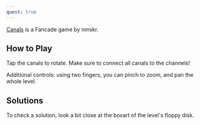 ```yaml
---
quest: true
---
```

[Canals](https://play.fancade.com/5E44B2DD8C323489) is a Fancade game by nmskr.

## How to Play

Tap the canals to rotate. Make sure to connect all canals to the channels!

Additional controls: using two fingers, you can pinch to zoom, and pan the whole level.

## Solutions

To check a solution, look a bit close at the boxart of the level's floppy disk.